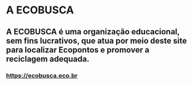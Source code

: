# A ECOBUSCA
## A ECOBUSCA é uma organização educacional, sem fins lucrativos, que atua por meio deste site para localizar Ecopontos e promover a reciclagem adequada.

### https://ecobusca.eco.br

